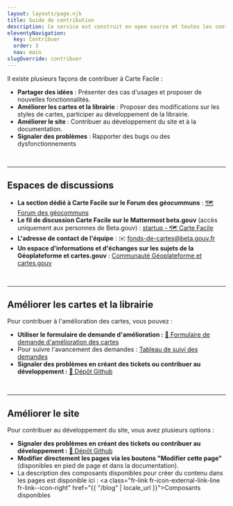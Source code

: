 ```yaml
---
layout: layouts/page.njk
title: Guide de contribution
description: Ce service est construit en open source et toutes les contributions sont les bienvenues !
eleventyNavigation:
  key: Contribuer
  order: 3
  nav: main
slugOverride: contribuer
---
```


Il existe plusieurs façons de contribuer à Carte Facile :

- **Partager des idées** : Présenter des cas d'usages et proposer de nouvelles fonctionnalités.
- **Améliorer les cartes et la librairie** : Proposer des modifications sur les styles de cartes, participer au développement de la librairie.
- **Améliorer le site** : Contribuer au développement du site et à la documentation.
- **Signaler des problèmes** : Rapporter des bugs ou des dysfonctionnements

<br>

---

## Espaces de discussions

- **La section dédié à Carte Facile sur le Forum des géocummuns** : <a class="fr-link fr-icon-external-link-line fr-link--icon-right" href="https://forum.geocommuns.fr/c/fond-de-plans-styles-vectoriels/19">🗺️ Forum des géocommuns</a>
- **Le fil de discussion Carte Facile sur le Mattermost beta.gouv** (accès uniquement aux personnes de Beta.gouv) : <a class="fr-link fr-icon-external-link-line fr-link--icon-right" href="https://mattermost.incubateur.net/betagouv/channels/startup---fonds-de-carte">startup - 🗺️ Carte Facile</a>
- **L'adresse de contact de l'équipe** : ✉️ <fonds-de-cartes@beta.gouv.fr>
- **Un espace d'informations et d'échanges sur les sujets de la Géoplateforme et cartes.gouv** : <a class="fr-link fr-icon-external-link-line fr-link--icon-right" href="https://www.expertises-territoires.fr/jcms/pl1_555360/fr/communaute-geoplateforme-et-cartes-gouv">Communauté Géoplateforme et cartes.gouv</a>

<br>

---

## Améliorer les cartes et la librairie

Pour contribuer à l'amélioration des cartes, vous pouvez :

- **Utiliser le formulaire de demande d'amélioration :** <a class="fr-link fr-icon-external-link-line fr-link--icon-right" href="https://romainronflette.notion.site/19a72e1e272a803f8ee9e1d2189c18db?pvs=105">📝 Formulaire de demande d'amélioration des cartes</a>
- Pour suivre l'avancement des demandes : <a class="fr-link fr-icon-external-link-line fr-link--icon-right" href="https://romainronflette.notion.site/Retours-et-suggestions-am-lioration-sur-les-styles-de-carte-du-services-Carte-facile-12172e1e272a80b5b9cac8ba0ca31fb8?pvs=4">Tableau de suivi des demandes</a>
- **Signaler des problèmes en créant des tickets ou contribuer au développement :** <a class="fr-link fr-icon-external-link-line fr-link--icon-right" href="https://github.com/fab-geocommuns/carte-facile">📂 Dépôt Github</a>

<br>

---

## Améliorer le site

Pour contribuer au développement du site, vous avez plusieurs options :

- **Signaler des problèmes en créant des tickets ou contribuer au développement :** <a class="fr-link fr-icon-external-link-line fr-link--icon-right" href="{{ metadata.repository_url }}/blob/main">📂 Dépôt Github</a>
- **Modifier directement les pages via les boutons "Modifier cette page"** (disponibles en pied de page et dans la documentation).
- La description des composants disponibles pour créer du contenu dans les pages est disponible ici : <a class="fr-link fr-icon-external-link-line fr-link--icon-right" href="{{ "/blog" | locale_url }}">Composants disponibles</a>